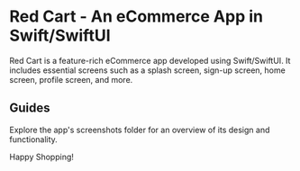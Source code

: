 <h1>Red Cart - An eCommerce App in Swift/SwiftUI</h1>
<p>Red Cart is a feature-rich eCommerce app developed using Swift/SwiftUI. It includes essential screens such as a splash screen, sign-up screen, home screen, profile screen, and more.</p>
<h2>Guides</h2>
<p>Explore the app's screenshots folder for an overview of its design and functionality.</p>
<p>Happy Shopping!</p>
